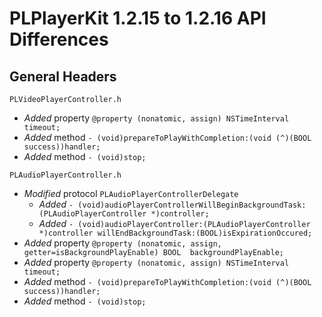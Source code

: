 # PLPlayerKit 1.2.15 to 1.2.16 API Differences

## General Headers

```
PLVideoPlayerController.h
```
- *Added* property `@property (nonatomic, assign) NSTimeInterval    timeout;`
- *Added* method `- (void)prepareToPlayWithCompletion:(void (^)(BOOL success))handler;`
- *Added* method `- (void)stop;`

```
PLAudioPlayerController.h
```
- *Modified* protocol `PLAudioPlayerControllerDelegate`
    - *Added* `- (void)audioPlayerControllerWillBeginBackgroundTask:(PLAudioPlayerController *)controller;`
    - *Added* `- (void)audioPlayerController:(PLAudioPlayerController *)controller willEndBackgroundTask:(BOOL)isExpirationOccured;`
- *Added* property `@property (nonatomic, assign, getter=isBackgroundPlayEnable) BOOL  backgroundPlayEnable;`
- *Added* property `@property (nonatomic, assign) NSTimeInterval    timeout;`
- *Added* method `- (void)prepareToPlayWithCompletion:(void (^)(BOOL success))handler;`
- *Added* method `- (void)stop;`
